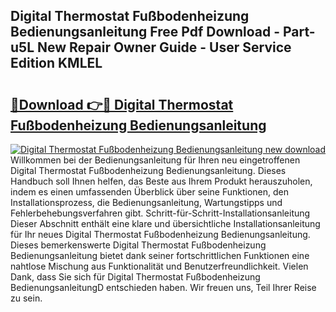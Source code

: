 ## Digital Thermostat Fußbodenheizung Bedienungsanleitung Free Pdf Download - Part-u5L New Repair Owner Guide - User Service Edition KMLEL

# <h2><a href="http://df5lzik.blite.top/?on=Digital+Thermostat+Fu%c3%9fbodenheizung+Bedienungsanleitung">🔗Download 👉🔴 Digital Thermostat Fußbodenheizung Bedienungsanleitung</a></h2>

[![Digital Thermostat Fußbodenheizung Bedienungsanleitung new download](https://i.imgur.com/lujVjoI.png)](http://df5lzik.blite.top/?on=Digital+Thermostat+Fu%c3%9fbodenheizung+Bedienungsanleitung)
Willkommen bei der Bedienungsanleitung für Ihren neu eingetroffenen Digital Thermostat Fußbodenheizung Bedienungsanleitung. Dieses Handbuch soll Ihnen helfen, das Beste aus Ihrem Produkt herauszuholen, indem es einen umfassenden Überblick über seine Funktionen, den Installationsprozess, die Bedienungsanleitung, Wartungstipps und Fehlerbehebungsverfahren gibt. Schritt-für-Schritt-Installationsanleitung Dieser Abschnitt enthält eine klare und übersichtliche Installationsanleitung für Ihr neues Digital Thermostat Fußbodenheizung Bedienungsanleitung. Dieses bemerkenswerte Digital Thermostat Fußbodenheizung Bedienungsanleitung bietet dank seiner fortschrittlichen Funktionen eine nahtlose Mischung aus Funktionalität und Benutzerfreundlichkeit. Vielen Dank, dass Sie sich für Digital Thermostat Fußbodenheizung BedienungsanleitungD entschieden haben. Wir freuen uns, Teil Ihrer Reise zu sein.
